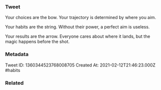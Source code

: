 ### Tweet
Your choices are the bow. Your trajectory is determined by where you aim.

Your habits are the string. Without  their power, a perfect aim is useless.

Your results are the arrow. Everyone cares about where it lands, but the magic happens before the shot.

### Metadata
Tweet ID: 1360344523768008705
Created At: 2021-02-12T21:46:23.000Z
#habits

### Related

